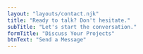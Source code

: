 ```yaml
---
layout: "layouts/contact.njk"
title: "Ready to talk? Don't hesitate."
subTitle: "Let's start the conversation."
formTitle: "Discuss Your Projects"
btnText: "Send a Message"
---
```


